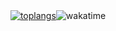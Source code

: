 <div align="center">
  <a href="https://github.com/anuraghazra/github-readme-stats&count_private=true">
    <img src="https://github-readme-stats.vercel.app/api/top-langs/?username=mdaffarh&theme=moltack&layout=donut&size_weight=0.5&count_weight=0.5&height=180" alt="toplangs"/></a><img src="https://github-readme-stats.vercel.app/api/wakatime/?username=mdaffarh&theme=moltack&layout=compact&langs_count=10&v=2&height=180" alt="wakatime"/>
</div>
